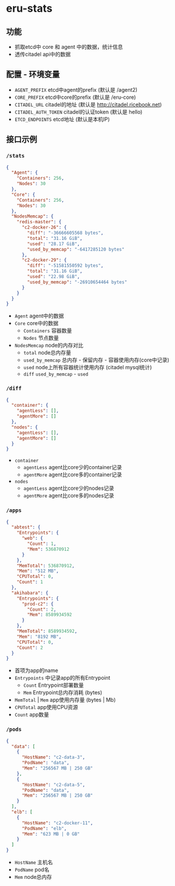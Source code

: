 # eru-stats

## 功能

- 抓取etcd中 core 和 agent 中的数据，统计信息
- 透传citadel api中的数据

## 配置 - 环境变量

- `AGENT_PREFIX` etcd中agent的prefix (默认是 /agent2)
- `CORE_PREFIX` etcd中core的prefix (默认是 /eru-core)
- `CITADEL_URL` citadel的地址 (默认是 http://citadel.ricebook.net)
- `CITADEL_AUTH_TOKEN` citadel的认证token (默认是 hello)
- `ETCD_ENDPOINTS` etcd地址 (默认是本机IP)

## 接口示例

### `/stats`

```json
{
  "Agent": {
    "Containers": 256,
    "Nodes": 30
  },
  "Core": {
    "Containers": 256,
    "Nodes": 30
  },
  "NodesMemcap": {
    "redis-master": {
      "c2-docker-26": {
        "diff": "-36666605568 bytes",
        "total": "31.16 GiB",
        "used": "28.17 GiB",
        "used_by_memcap": "-6417285120 bytes"
      },
      "c2-docker-29": {
        "diff": "-51581550592 bytes",
        "total": "31.16 GiB",
        "used": "22.98 GiB",
        "used_by_memcap": "-26910654464 bytes"
      }
    }
  }
}
```

- `Agent` agent中的数据
- `Core` core中的数据
  - `Containers` 容器数量
  - `Nodes` 节点数量
- `NodesMemcap` node的内存对比
  - `total` node总内存量
  - `used_by_memcap` 总内存 - 保留内存 - 容器使用内存(core中记录)
  - `used` node上所有容器统计使用内存 (citadel mysql统计)
  - `diff` `used_by_memcap` - `used`

### `/diff`

```json
{
  "container": {
    "agentLess": [],
    "agentMore": []
  },
  "nodes": {
    "agentLess": [],
    "agentMore": []
  }
}
```

- `container`
  - `agentLess` agent比core少的container记录
  - `agentMore` agent比core多的container记录
- `nodes`
  - `agentLess` agent比core少的nodes记录
  - `agentMore` agent比core多的nodes记录

### `/apps`

```json
{
  "abtest": {
    "Entrypoints": {
      "web": {
        "Count": 1,
        "Mem": 536870912
      }
    },
    "MemTotal": 536870912,
    "Mem": "512 MB",
    "CPUTotal": 0,
    "Count": 1
  },
  "akihabara": {
    "Entrypoints": {
      "prod-c2": {
        "Count": 2,
        "Mem": 8589934592
      }
    },
    "MemTotal": 8589934592,
    "Mem": "8192 MB",
    "CPUTotal": 0,
    "Count": 2
  }
}
```

- 首项为app的name
- `Entrypoints` 中记录app的所有Entrypoint
  - `Count` Entrypoint部署数量
  - `Mem` Entrypoint总内存消耗 (bytes)
- `MemTotal` | `Mem` app使用内存量 (bytes | Mb)
- `CPUTotal` app使用CPU资源
- `Count` app数量

### `/pods`

```json
{
  "data": [
    {
      "HostName": "c2-data-3",
      "PodName": "data",
      "Mem": "256567 MB | 250 GB"
    },
    {
      "HostName": "c2-data-5",
      "PodName": "data",
      "Mem": "256567 MB | 250 GB"
    }
  ],
  "elb": [
    {
      "HostName": "c2-docker-11",
      "PodName": "elb",
      "Mem": "623 MB | 0 GB"
    }
  ]
}
```

- `HostName` 主机名
- `PodName` pod名
- `Mem` node总内存